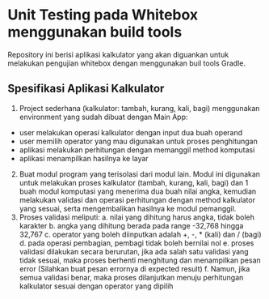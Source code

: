 # Unit Testing pada Whitebox menggunakan build tools
Repository ini berisi aplikasi kalkulator yang akan diguankan untuk melakukan pengujian whitebox dengan menggunakan buil tools Gradle.

## Spesifikasi Aplikasi Kalkulator
1. Project sederhana (kalkulator: tambah, kurang, kali, bagi) menggunakan
environment yang sudah dibuat dengan Main App:
* user melakukan operasi kalkulator dengan input dua buah operand
* user memilih operator yang mau digunakan untuk proses penghitungan
* aplikasi melakukan perhitungan dengan memanggil method komputasi
* aplikasi menampilkan hasilnya ke layar
2. Buat modul program yang terisolasi dari modul lain. Modul ini digunakan untuk
melakukan proses kalkulator (tambah, kurang, kali, bagi) dan 1 buah modul
komputasi yang menerima dua buah nilai angka, kemudian melakukan validasi dan
operasi perhitungan dengan method kalkulator yang sesuai, serta mengembalikan
hasilnya ke modul pemanggil.
3. Proses validasi meliputi:
a. nilai yang dihitung harus angka, tidak boleh karakter
b. angka yang dihitung berada pada range -32,768 hingga 32,767
c. operator yang boleh diinputkan adalah +, -, * (kali) dan / (bagi)
d. pada operasi pembagian, pembagi tidak boleh bernilai nol
e. proses validasi dilakukan secara berurutan, jika ada salah satu validasi yang
tidak sesuai, maka proses berhenti menghitung dan menampilkan pesan error
(Silahkan buat pesan errornya di expected result)
f. Namun, jika semua validasi benar, maka proses dilanjutkan menuju perhitungan
kalkulator sesuai dengan operator yang dipilih
